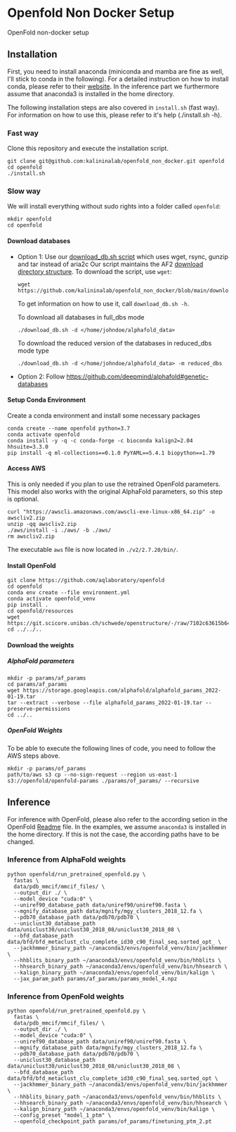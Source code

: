 # Openfold Non Docker Setup
OpenFold non-docker setup

## Installation

First, you need to install anaconda (miniconda and mamba are fine as well, I'll stick to conda in the following). For a detailed instruction on how to install conda, please refer to their [website](https://docs.anaconda.com/anaconda/install/). In the inference part we furthermore assume that anaconda3 is installed in the home directory.

The following installation steps are also covered in `install.sh` (fast way). For information on how to use this, please refer to it's help (./install.sh -h).

### Fast way

Clone this repository and execute the installation script.

```shell
git clone git@github.com:kalininalab/openfold_non_docker.git openfold
cd openfold
./install.sh
```

### Slow way

We will install everything without sudo rights into a folder called `openfold`:

```shell
mkdir openfold
cd openfold
```

#### Download databases

- Option 1: Use our [download_db.sh script](https://github.com/kalininalab/openfold_non_docker/blob/main/download_db.sh) which uses wget, rsync, gunzip and tar instead of aria2c
  Our script maintains the AF2 [download directory structure](https://github.com/deepmind/alphafold#genetic-databases). To download the script, use `wget`:
  
  ```shell
  wget https://github.com/kalininalab/openfold_non_docker/blob/main/download_db.sh
  ```
  
  To get information on how to use it, call `download_db.sh -h`.

  To download all databases in full_dbs mode
  ```shell
  ./download_db.sh -d </home/johndoe/alphafold_data>
  ```

  To download the reduced version of the databases in reduced_dbs mode type
  ```shell
  ./download_db.sh -d </home/johndoe/alphafold_data> -m reduced_dbs
  ```
- Option 2: Follow https://github.com/deepmind/alphafold#genetic-databases

#### Setup Conda Environment

Create a conda environment and install some necessary packages

```shell
conda create --name openfold python=3.7
conda activate openfold
conda install -y -q -c conda-forge -c bioconda kalign2=2.04 hhsuite=3.3.0
pip install -q ml-collections==0.1.0 PyYAML==5.4.1 biopython==1.79
```

#### Access AWS

This is only needed if you plan to use the retrained OpenFold parameters. This model also works with the original AlphaFold parameters, so this step is optional.

```shell
curl "https://awscli.amazonaws.com/awscli-exe-linux-x86_64.zip" -o awscliv2.zip
unzip -qq awscliv2.zip
./aws/install -i ./aws/ -b ./aws/
rm awscliv2.zip
```
The executable `aws` file is now located in `./v2/2.7.20/bin/`.

#### Install OpenFold

```shell
git clone https://github.com/aqlaboratory/openfold
cd openfold
conda env create --file environment.yml
conda activate openfold_venv
pip install .
cd openfold/resources
wget https://git.scicore.unibas.ch/schwede/openstructure/-/raw/7102c63615b64735c4941278d92b554ec94415f8/modules/mol/alg/src/stereo_chemical_props.txt
cd ../../..
```

#### Download the weights

##### AlphaFold parameters
```shell
mkdir -p params/af_params
cd params/af_params
wget https://storage.googleapis.com/alphafold/alphafold_params_2022-01-19.tar
tar --extract --verbose --file alphafold_params_2022-01-19.tar --preserve-permissions
cd ../..
```

##### OpenFold Weights

To be able to execute the following lines of code, you need to follow the AWS steps above.

```shell
mkdir -p params/of_params
path/to/aws s3 cp --no-sign-request --region us-east-1 s3://openfold/openfold-params ./params/of_params/ --recursive
```

## Inference

For inference with OpenFold, please also refer to the according setion in the OpenFold [Readme](https://github.com/aqlaboratory/openfold#inference) file. In the examples, we assume `anaconda3` is installed in the home directory. If this is not the case, the according paths have to be changed.

### Inference from AlphaFold weights

```shell
python openfold/run_pretrained_openfold.py \
  fastas \
  data/pdb_mmcif/mmcif_files/ \
  --output_dir ./ \
  --model_device "cuda:0" \
  --uniref90_database_path data/uniref90/uniref90.fasta \
  --mgnify_database_path data/mgnify/mgy_clusters_2018_12.fa \
  --pdb70_database_path data/pdb70/pdb70 \
  --uniclust30_database_path data/uniclust30/uniclust30_2018_08/uniclust30_2018_08 \
  --bfd_database_path data/bfd/bfd_metaclust_clu_complete_id30_c90_final_seq.sorted_opt_ \
  --jackhmmer_binary_path ~/anaconda3/envs/openfold_venv/bin/jackhmmer \
  --hhblits_binary_path ~/anaconda3/envs/openfold_venv/bin/hhblits \
  --hhsearch_binary_path ~/anaconda3/envs/openfold_venv/bin/hhsearch \
  --kalign_binary_path ~/anaconda3/envs/openfold_venv/bin/kalign \
  --jax_param_path params/af_params/params_model_4.npz
```

### Inference from OpenFold weights

```shell
python openfold/run_pretrained_openfold.py \
  fastas \
  data/pdb_mmcif/mmcif_files/ \
  --output_dir ./ \
  --model_device "cuda:0" \
  --uniref90_database_path data/uniref90/uniref90.fasta \
  --mgnify_database_path data/mgnify/mgy_clusters_2018_12.fa \
  --pdb70_database_path data/pdb70/pdb70 \
  --uniclust30_database_path data/uniclust30/uniclust30_2018_08/uniclust30_2018_08 \
  --bfd_database_path data/bfd/bfd_metaclust_clu_complete_id30_c90_final_seq.sorted_opt \
  --jackhmmer_binary_path ~/anaconda3/envs/openfold_venv/bin/jackhmmer \
  --hhblits_binary_path ~/anaconda3/envs/openfold_venv/bin/hhblits \
  --hhsearch_binary_path ~/anaconda3/envs/openfold_venv/bin/hhsearch \
  --kalign_binary_path ~/anaconda3/envs/openfold_venv/bin/kalign \
  --config_preset "model_1_ptm" \
  --openfold_checkpoint_path params/of_params/finetuning_ptm_2.pt
```










